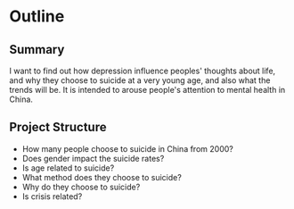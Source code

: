 # Outline

## Summary
I want to find out how depression influence peoples' thoughts about life, and why they choose to suicide at a very young age, and also what the trends will be. It is intended to arouse people's attention to mental health in China.

## Project Structure
- How many people choose to suicide in China from 2000?
- Does gender impact the suicide rates?
- Is age related to suicide?
- What method does they choose to suicide?
- Why do they choose to suicide?
- Is crisis related?
